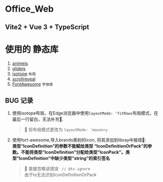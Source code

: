 # Office_Web

## Vite2 + Vue 3 + TypeScript

# 使用的 静态库
1. [animejs](https://github.com/juliangarnier/anime) 
2. [glidejs](https://github.com/glidejs/glide)
3. [isotope](https://github.com/metafizzy/isotope) `布局`
4. [scrollreveal](https://github.com/jlmakes/scrollreveal)
5. [FontAwesome](https://fontawesome.com/v6.0/docs/web/use-with/vue/) `字体库`



## BUG 记录
1. 使用isotope布局，在Edge浏览器中使用`layoutMode: 'fitRows`布局模式，在最后一行留白，无法补充🚨.  
    > 🧹 将布局模式更改为 `layoutMode: 'masonry`  

2. 使用fort-awesome,导入brands类别的icon, 将其添加到libray中报错🚨:  
    __类型“IconDefinition”的参数不能赋给类型 “IconDefinitionOrPack”的参数。不能将类型“IconDefinition”分配给类型“IconPack”。类型“IconDefinition”中缺少类型“string”的索引签名__
    > 🧹 直接忽略该错误
    ` // @ts-ignore`  
    由于ts无法识别IconDefinitionOrPack  


